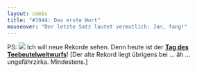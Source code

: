 ```yaml
---
layout: comic
title: "#1944: Das erste Wort"
mouseover: "Der letzte Satz lautet vermutlich: Jan, fang!"
---
```


PS:
<a href="http://www.fonflatter.de/kalender"><img src="http://www.fonflatter.de/bilder/2011.png"></a>
Ich will neue Rekorde sehen. Denn heute ist der <a href="http://www.fonflatter.de/kalender"><strong>Tag des Teebeutelweitwurfs</strong></a>!
[Der alte Rekord liegt übrigens bei ... äh ... ungefährzirka. Mindestens.]
